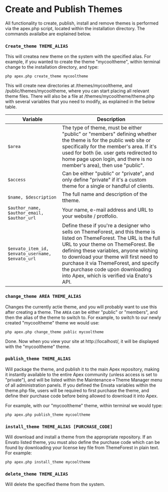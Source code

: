
# Create and Publish Themes

All functionality to create, publish, install and remove themes is performed via the apex.php script, located 
within the installation directory.  The commands availalbe are explained below.


### `Create_theme THEME_ALIAS`

This will createa  new theme on the system with the specified alias.  For example, if you wanted to create the theme "mycooltheme", within terminal 
change to the installation directory, and type:

`php apex.php create_theme mycooltheme`

This will create new directories at /themes/mycooltheme, and /public/themes/mycooltheme, where you can start placing all relevant theme 
files.  There will also be a file at /themes/mycooltheme/theme.php with several variables that you need to modify, as explained in the below table.

Variable | Description
------------- |------------- 
`$area` | The type of theme, must be either "public" or "members" defining whether the theme is for the public web site or specifically for the member's area.  If it's used for both (ie. user gets redirected to home page upon login, and there is no member's area), then use "public".
`$access` | Can be either "public" or "private", and only define "private" if it's a custom theme for a single or handful of clients.
`$name, $description` | The full name and description of the ttheme.
`$author_name, $author_email, $author_url` | Your name, e-mail address and URL to your website / protfolio.
`$envato_item_id, $envato_username, $envato_url` | Define these if you're a designer who sells on ThemeForest, and this theme is listed on ThemeForest.  The URL is the full URL to your theme on ThemeForest.  Be defining these variables, anyone wishing to download your theme will first need to purchase it via ThemeForest, and specify the purchase code upon downloading into Apex, which is verified via Enato's API.


### `change_theme AREA THEME_ALIAS`

Changes the currently actie theme, and you will probably want to use this after creating a theme.  The `AREA` can be either "public" or "members", and then the alias of the theme to 
switch to.  For example, to switch to our newly created "mycooltheme" theme we would use:

`php apex.php change_theme public mycooltheme`

Done.  Now when you view your site at http://localhost/, it will be displayed with the "mycooltheme" theme.


### `publish_theme THEME_ALIAS`

Will package the theme, and publish it to the main Apex repository, making it instantly available to the entire Apex community (unless access is set to "private"), and 
will be listed within the Maintenance->Theme Manager menu of all administration panels.  If you defined the Envata variables within the theme.php file, users will be required to first purchase the theme, and define 
their purchase code before being allowed to download it into Apex.

For example, with our "mycooltheme" theme, within terminal we would type:

`php apex.php publish_theme mycooltheme`


### `install_theme THEME_ALIAS [PURCHASE_CODE]`

Will download and install a theme from the appropriate repository.  If an Envato listed theme, you must also define the purchase code which can be 
found by downloading your license key file from ThemeForest in plain text.  For example:

`php apex.php install_theme mycooltheme`


### `delete_theme THEME_ALIAS`

Will delete the specified theme from the system.




